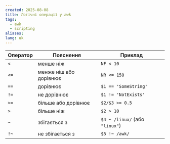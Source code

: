 ```yaml
---
created: 2025-08-08
title: Логічні операції у awk
tags:
  - awk
  - scripting
aliases: 
lang: uk
---
```

| Оператор | Пояснення              | Приклад                        |
| -------- | ---------------------- | ------------------------------ |
| `<`      | менше ніж              | `NF < 10`                      |
| `<=`     | менже ніш або дорівнює | `NR <= 150`                    |
| `==`     | дорівнює               | `$1 == 'SomeString'`           |
| `!=`     | не дорівнює            | `$1 != 'NotExists'`            |
| `>=`     | більше або дорівнює    | `$2/$3 >= 0.5`                 |
| `>`      | більше ніж             | `$2 > 10`                      |
| `~`      | збігається з           | `$4 ~ /linux/` (або `"linux"`) |
| `!~`     | не збігається з        | `$5 !~ /awk/`                  |
